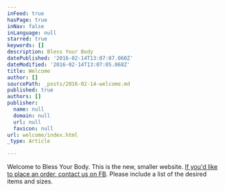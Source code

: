 ```yaml
---
inFeed: true
hasPage: true
inNav: false
inLanguage: null
starred: true
keywords: []
description: Bless Your Body
datePublished: '2016-02-14T13:07:07.060Z'
dateModified: '2016-02-14T13:07:05.068Z'
title: Welcome
author: []
sourcePath: _posts/2016-02-14-welcome.md
published: true
authors: []
publisher:
  name: null
  domain: null
  url: null
  favicon: null
url: welcome/index.html
_type: Article

---
```

Welcome to Bless Your Body. This is the new, smaller website. [If you'd like to place an order, contact us on FB][0]. Please include a list of the desired items and sizes. 

[0]: https://www.facebook.com/blessyourbody/